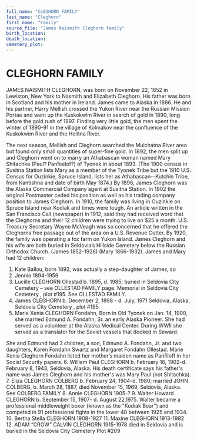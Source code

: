 ```yaml
---
full_name: "CLEGHORN FAMILY"
last_name: "Cleghorn"
first_name: "Family"
source_file: "James Naismith Cleghorn family"
birth_location:
death_location:
cemetery_plot: 
---
```

# CLEGHORN FAMILY

JAMES NAISMITH CLEGHORN, was born on November 22, 1852 in Lewiston, New York to Nasmith and Elizabeth Cleghorn.  His father was born in Scotland and his mother in Ireland.
James came to Alaska in 1886.  He and his partner, Harry Mellish crossed the Yukon River near the Russian Mission Portae and went up the Kuskokwim River in search of gold in 1890, long before the gold rush of 1897.  Finding very little gold, the men spent the winter of 1890-91 in the village of Kolmakov near the confluence of the Kuskokwim River and the Holitna River.

The next season, Mellish and Cleghorn searched the Mulchatna River area but found only small quantities of super-fine gold. In 1892, the men split up and Cleghorn went on to marry an Athabascan woman named Mary Shitachka (Paul? Panfeelof?) of Tyonek in about 1893. (The 1900 census in Susitna Station lists Mary as a member of the Tyonek Tribe but the 1910 U.S. Census for Ouzinkie, Spruce Island, lists her as Athabascan--Kutchin Tribe, from Kantishna and date of birth May 1874.)
By 1896, James Cleghorn was the Alaska Commercial Company agent at Susitna Station. In 1902 the original Postmaster ceded his position as well as his trading company position to James Cleghorn.  In 1910, the family was living in Ouzinkie on Spruce Island near Kodiak and times were tough. An article written in the San Francisco Call (newspaper) in 1912, said they had received word that the Cleghorns and their 12 children were trying to live on $25 a month. U.S. Treasury Secretary Wayne McVeagh was so concerned that he offered the Cleghorns free passage out of the area on a U.S. Revenue Cutter. 
By 1920, the family was operating a fox farm on Yukon Island. James Cleghorn and his wife are both buried in Seldovia’s Hillside Cemetery below the Russian Orthodox Church.  (James 1852-1928) (Mary 1866-1932).
James and Mary had 12 children:
1.	Kate Ballou, born 1892, was actually a step-daughter of James, so 
2.	Jennie  1894-1959
3.	Lucille CLEGHORN Ollestad b. 1895, d. 1985; buried in Seldovia City Cemetery – see OLLESTAD FAMILY page.  Memorial in Seldovia City Cemetery , plot #195. See OLLESTAD FAMILY.
4.	James CLEGHORN b. December 2, 1898 - d. July, 1971 Seldovia, Alaska, Seldovia City Cemetery , plot #195.
5.	Marie Xenia CLEGHORN Fondahn, Born in Old Tyonek on Jan. 14, 1900, she married Edmund A. Fondahn, Sr. an early Alaska Pioneer. She had served as a volunteer at the Alaska Medical Center. During WWII she served as a translator for the Soviet vessels that docked in Seward.

She and Edmund had 3 children, a son, Edmund A. Fondahn, Jr. and two daughters, Karen Fondahn Swartz and Margaret Fondahn Ollestad. Marie Xenia Cleghorn Fondahn listed her mother’s maiden name as Panfiloff in her Social Security papers.
6.	William Paul CLEGHORN b. February 16, 1902-d. February 8, 1943, Seldovia, Alaska.  His death certificate says his father's name was James Cleghorn and his mother's was Mary Paul (not Shitachka).
7.	Eliza CLEGHORN COLBERG b. February 24, 1904-d. 1980; married JOHN COLBERG, b. March 28, 1887, died November 15, 1969, Seldovia, Alaska.  See COLBERG FAMILY
8.	Annie CLEGHORN 1905-?
9.	Walter Howard CLEGHORN b. September 15, 1907- d. August 22,1975. Walter became a professional middleweight boxer (known as the "Kodiak Bear") and competed in 91 professional fights in the lower 48 between 1925 and 1934.
10.	Bertha Stella CLEGHORN 1908-1927
11.	Maxine CLEGHORN 1913-1982 
12.	ADAM “CROW” CALVIN CLEGHORN 1915-1978 died in Seldovia and is buried in the Seldovia City Cemetery Plot #209




